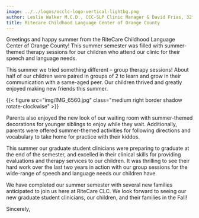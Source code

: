```yaml
---
image: ../../logos/occlc-logo-vertical-lightbg.png
author: Leslie Walker M.C.D., CCC-SLP Clinic Manager & David Frias, 32° KCCH
title: Ritecare Childhood Language Center of Orange County
---
```


Greetings and happy summer from the RiteCare Childhood Language Center of Orange County! This summer semester was filled with summer-themed therapy sessions for our children who attend our clinic for their speech and language needs. 

This summer we tried something different – group therapy sessions! About half of our children were paired in groups of 2 to learn and grow in their communication with a same-aged peer. Our children thrived and greatly enjoyed making new friends this summer. 

{{< figure src="img/IMG_6560.jpg" class="medium right border shadow rotate-clockwise" >}}

Parents also enjoyed the new look of our waiting room with summer-themed decorations for younger siblings to enjoy while they wait. Additionally, parents were offered summer-themed activities for following directions and vocabulary to take home for practice with their kiddos. 

This summer our graduate student clinicians were preparing to graduate at the end of the semester, and excelled in their clinical skills for providing evaluations and therapy services to our children. It was thrilling to see their hard work over the last two years in action with our group sessions for the wide-range of speech and language needs our children have. 

We have completed our summer semester with several new families anticipated to join us here at RiteCare CLC. We look forward to seeing our new graduate student clinicians, our children, and their families in the Fall! 

Sincerely,

